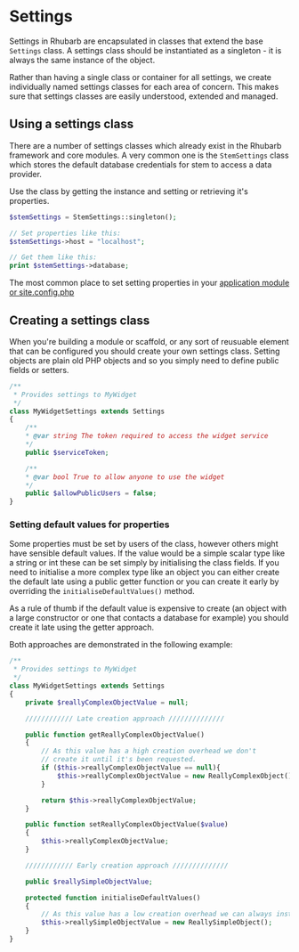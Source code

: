 Settings
========

Settings in Rhubarb are encapsulated in classes that extend the base `Settings` class. A settings class
should be instantiated as a singleton - it is always the same instance of the object.

Rather than having a single class or container for all settings, we create individually named settings classes for
each area of concern. This makes sure that settings classes are easily understood, extended and managed.

## Using a settings class

There are a number of settings classes which already exist in the Rhubarb framework and core modules. A very
common one is the `StemSettings` class which stores the default database credentials for stem to access a data
provider.

Use the class by getting the instance and setting or retrieving it's properties.

```php
$stemSettings = StemSettings::singleton();

// Set properties like this:
$stemSettings->host = "localhost";

// Get them like this:
print $stemSettings->database;
```

The most common place to set setting properties in your [application module or site.config.php](files-and-directories)

## Creating a settings class

When you're building a module or scaffold, or any sort of reusuable element that can be configured you should
create your own settings class. Setting objects are plain old PHP objects and so you simply need to define
public fields or setters.

```php
/**
 * Provides settings to MyWidget
 */
class MyWidgetSettings extends Settings
{
    /**
    * @var string The token required to access the widget service
    */
    public $serviceToken;

    /**
    * @var bool True to allow anyone to use the widget
    */
    public $allowPublicUsers = false;
}
```

### Setting default values for properties

Some properties must be set by users of the class, however others might have sensible default values. If the value
would be a simple scalar type like a string or int these can be set simply by initialising the class fields. If you
need to initialise a more complex type like an object you can either create the default late using a public getter
function or you can create it early by overriding the `initialiseDefaultValues()` method.

As a rule of thumb if the default value is expensive to create (an object with a large constructor or one that
contacts a database for example) you should create it late using the getter approach.

Both approaches are demonstrated in the following example:

```php
/**
 * Provides settings to MyWidget
 */
class MyWidgetSettings extends Settings
{
    private $reallyComplexObjectValue = null;

    //////////// Late creation approach //////////////

    public function getReallyComplexObjectValue()
    {
        // As this value has a high creation overhead we don't
        // create it until it's been requested.
        if ($this->reallyComplexObjectValue == null){
            $this->reallyComplexObjectValue = new ReallyComplexObject();
        }

        return $this->reallyComplexObjectValue;
    }

    public function setReallyComplexObjectValue($value)
    {
        $this->reallyComplexObjectValue;
    }

    //////////// Early creation approach //////////////

    public $reallySimpleObjectValue;

    protected function initialiseDefaultValues()
    {
        // As this value has a low creation overhead we can always instantiate it
        $this->reallySimpleObjectValue = new ReallySimpleObject();
    }
}
```